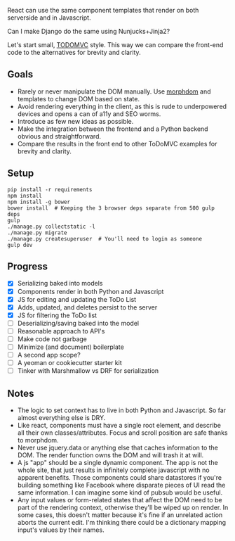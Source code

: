 React can use the same component templates that render on both serverside and in Javascript.

Can I make Django do the same using Nunjucks+Jinja2?

Let's start small, [TODOMVC](http://todomvc.com/) style. This way we can compare the front-end code to the alternatives for brevity and clarity.

## Goals

- Rarely or never manipulate the DOM manually. Use [morphdom](https://github.com/patrick-steele-idem/morphdom) and templates to change DOM based on state.
- Avoid rendering everything in the client, as this is rude to underpowered devices and opens a can of a11y and SEO worms.
- Introduce as few new ideas as possible.
- Make the integration between the frontend and a Python backend obvious and straightforward.
- Compare the results in the front end to other ToDoMVC examples for brevity and clarity.

## Setup

```
pip install -r requirements
npm install
npm install -g bower
bower install  # Keeping the 3 browser deps separate from 500 gulp deps
gulp
./manage.py collectstatic -l
./manage.py migrate
./manage.py createsuperuser  # You'll need to login as someone
gulp dev
```

## Progress

- [x] Serializing baked into models
- [x] Components render in both Python and Javascript
- [x] JS for editing and updating the ToDo List 
- [x] Adds, updated, and deletes persist to the server
- [x] JS for filtering the ToDo list
- [ ] Deserializing/saving baked into the model
- [ ] Reasonable approach to API's
- [ ] Make code not garbage
- [ ] Minimize (and document) boilerplate
- [ ] A second app scope?
- [ ] A yeoman or cookiecutter starter kit
- [ ] Tinker with Marshmallow vs DRF for serialization

## Notes

- The logic to set context has to live in both Python and Javascript. So far almost everything else is DRY.
- Like react, components must have a single root element, and describe all their own classes/attributes. Focus and scroll position are safe thanks to morphdom.
- Never use jquery.data or anything else that caches information to the DOM. The render function owns the DOM and will trash it at will.
- A js "app" should be a single dynamic component. The app is not the whole site, that just results in infinitely complete javascript with no apparent benefits. Those components could share datastores if you're building something like Facebook where disparate pieces of UI read the same information. I can imagine some kind of pubsub would be useful.
- Any input values or form-related states that affect the DOM need to be part of the rendering context, otherwise they'll be wiped up on render. In some cases, this doesn't matter because it's fine if an unrelated action aborts the current edit. I'm thinking there could be a dictionary mapping input's values by their names.
